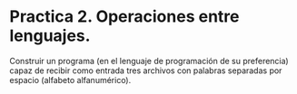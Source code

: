 # Practica 2. Operaciones entre lenguajes.

Construir un programa (en el lenguaje de programación de su preferencia)
capaz de recibir como entrada tres archivos con palabras separadas por
espacio (alfabeto alfanumérico).